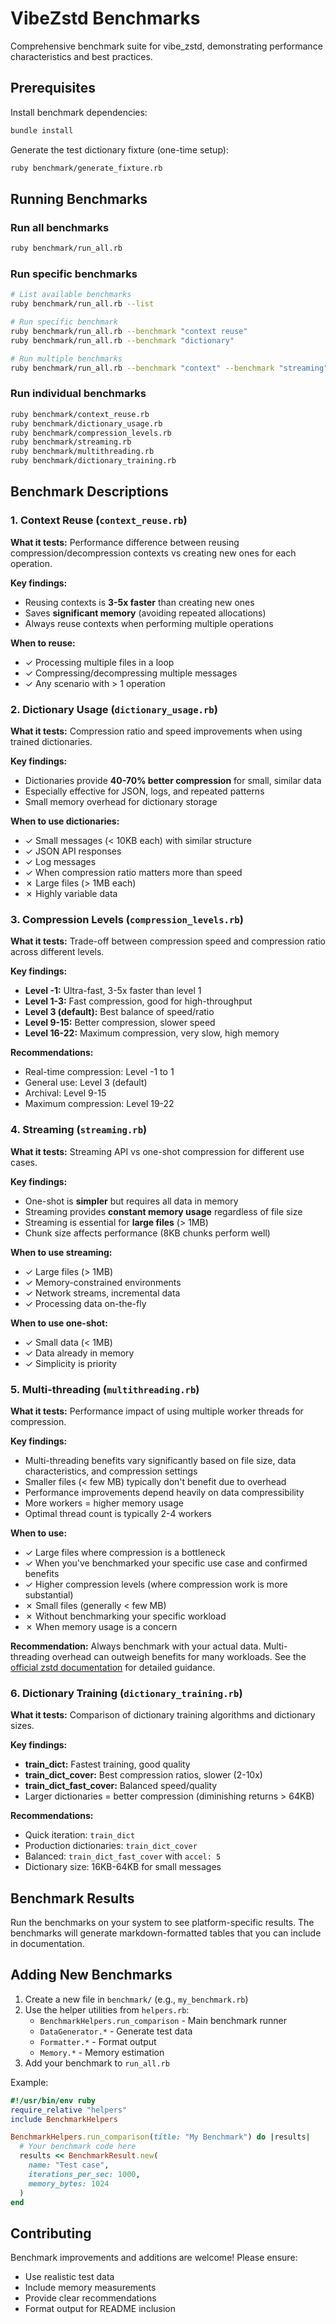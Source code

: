 # VibeZstd Benchmarks

Comprehensive benchmark suite for vibe_zstd, demonstrating performance characteristics and best practices.

## Prerequisites

Install benchmark dependencies:

```bash
bundle install
```

Generate the test dictionary fixture (one-time setup):

```bash
ruby benchmark/generate_fixture.rb
```

## Running Benchmarks

### Run all benchmarks

```bash
ruby benchmark/run_all.rb
```

### Run specific benchmarks

```bash
# List available benchmarks
ruby benchmark/run_all.rb --list

# Run specific benchmark
ruby benchmark/run_all.rb --benchmark "context reuse"
ruby benchmark/run_all.rb --benchmark "dictionary"

# Run multiple benchmarks
ruby benchmark/run_all.rb --benchmark "context" --benchmark "streaming"
```

### Run individual benchmarks

```bash
ruby benchmark/context_reuse.rb
ruby benchmark/dictionary_usage.rb
ruby benchmark/compression_levels.rb
ruby benchmark/streaming.rb
ruby benchmark/multithreading.rb
ruby benchmark/dictionary_training.rb
```

## Benchmark Descriptions

### 1. Context Reuse (`context_reuse.rb`)

**What it tests:** Performance difference between reusing compression/decompression contexts vs creating new ones for each operation.

**Key findings:**
- Reusing contexts is **3-5x faster** than creating new ones
- Saves **significant memory** (avoiding repeated allocations)
- Always reuse contexts when performing multiple operations

**When to reuse:**
- ✓ Processing multiple files in a loop
- ✓ Compressing/decompressing multiple messages
- ✓ Any scenario with > 1 operation

### 2. Dictionary Usage (`dictionary_usage.rb`)

**What it tests:** Compression ratio and speed improvements when using trained dictionaries.

**Key findings:**
- Dictionaries provide **40-70% better compression** for small, similar data
- Especially effective for JSON, logs, and repeated patterns
- Small memory overhead for dictionary storage

**When to use dictionaries:**
- ✓ Small messages (< 10KB each) with similar structure
- ✓ JSON API responses
- ✓ Log messages
- ✓ When compression ratio matters more than speed
- ✗ Large files (> 1MB each)
- ✗ Highly variable data

### 3. Compression Levels (`compression_levels.rb`)

**What it tests:** Trade-off between compression speed and compression ratio across different levels.

**Key findings:**
- **Level -1:** Ultra-fast, 3-5x faster than level 1
- **Level 1-3:** Fast compression, good for high-throughput
- **Level 3 (default):** Best balance of speed/ratio
- **Level 9-15:** Better compression, slower speed
- **Level 16-22:** Maximum compression, very slow, high memory

**Recommendations:**
- Real-time compression: Level -1 to 1
- General use: Level 3 (default)
- Archival: Level 9-15
- Maximum compression: Level 19-22

### 4. Streaming (`streaming.rb`)

**What it tests:** Streaming API vs one-shot compression for different use cases.

**Key findings:**
- One-shot is **simpler** but requires all data in memory
- Streaming provides **constant memory usage** regardless of file size
- Streaming is essential for **large files** (> 1MB)
- Chunk size affects performance (8KB chunks perform well)

**When to use streaming:**
- ✓ Large files (> 1MB)
- ✓ Memory-constrained environments
- ✓ Network streams, incremental data
- ✓ Processing data on-the-fly

**When to use one-shot:**
- ✓ Small data (< 1MB)
- ✓ Data already in memory
- ✓ Simplicity is priority

### 5. Multi-threading (`multithreading.rb`)

**What it tests:** Performance impact of using multiple worker threads for compression.

**Key findings:**
- Multi-threading benefits vary significantly based on file size, data characteristics, and compression settings
- Smaller files (< few MB) typically don't benefit due to overhead
- Performance improvements depend heavily on data compressibility
- More workers = higher memory usage
- Optimal thread count is typically 2-4 workers

**When to use:**
- ✓ Large files where compression is a bottleneck
- ✓ When you've benchmarked your specific use case and confirmed benefits
- ✓ Higher compression levels (where compression work is more substantial)
- ✗ Small files (generally < few MB)
- ✗ Without benchmarking your specific workload
- ✗ When memory usage is a concern

**Recommendation:** Always benchmark with your actual data. Multi-threading overhead can outweigh benefits for many workloads. See the [official zstd documentation](https://facebook.github.io/zstd/zstd_manual.html) for detailed guidance.

### 6. Dictionary Training (`dictionary_training.rb`)

**What it tests:** Comparison of dictionary training algorithms and dictionary sizes.

**Key findings:**
- **train_dict:** Fastest training, good quality
- **train_dict_cover:** Best compression ratios, slower (2-10x)
- **train_dict_fast_cover:** Balanced speed/quality
- Larger dictionaries = better compression (diminishing returns > 64KB)

**Recommendations:**
- Quick iteration: `train_dict`
- Production dictionaries: `train_dict_cover`
- Balanced: `train_dict_fast_cover` with `accel: 5`
- Dictionary size: 16KB-64KB for small messages

## Benchmark Results

Run the benchmarks on your system to see platform-specific results. The benchmarks will generate markdown-formatted tables that you can include in documentation.

## Adding New Benchmarks

1. Create a new file in `benchmark/` (e.g., `my_benchmark.rb`)
2. Use the helper utilities from `helpers.rb`:
   - `BenchmarkHelpers.run_comparison` - Main benchmark runner
   - `DataGenerator.*` - Generate test data
   - `Formatter.*` - Format output
   - `Memory.*` - Memory estimation
3. Add your benchmark to `run_all.rb`

Example:

```ruby
#!/usr/bin/env ruby
require_relative "helpers"
include BenchmarkHelpers

BenchmarkHelpers.run_comparison(title: "My Benchmark") do |results|
  # Your benchmark code here
  results << BenchmarkResult.new(
    name: "Test case",
    iterations_per_sec: 1000,
    memory_bytes: 1024
  )
end
```

## Contributing

Benchmark improvements and additions are welcome! Please ensure:
- Use realistic test data
- Include memory measurements
- Provide clear recommendations
- Format output for README inclusion
